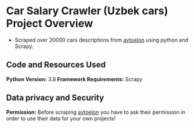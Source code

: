 # Car Salary Crawler (Uzbek cars) Project Overview
* Scraped over 20000 cars descriptions from [avtoelon](https://avtoelon.uz/uz/) using python and Scrapy.

## Code and Resources Used 
**Python Version:** 3.8
**Framework Requirements:** Scrapy

## Data privacy and Security
**Permission:** Before scraping [avtoelon](https://avtoelon.uz/uz/) you have to ask their permission in order to use their data for your own projects!
